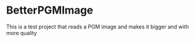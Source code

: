 # BetterPGMImage
This is a test project that reads a PGM image and makes it bigger and with more quality

